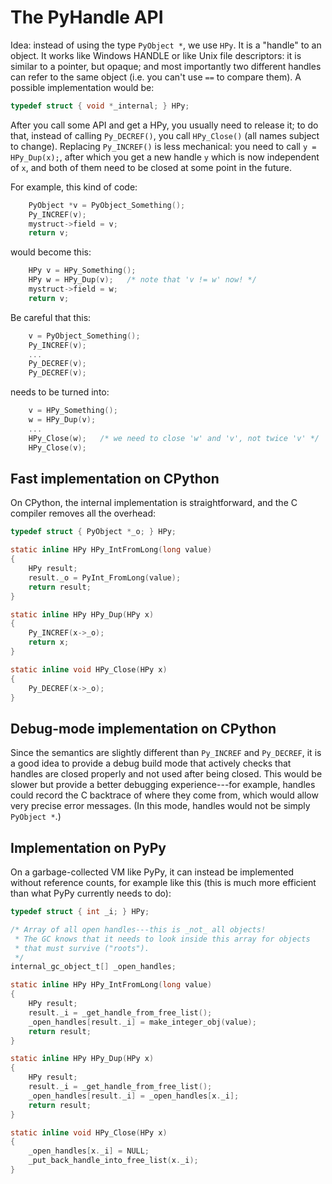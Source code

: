 The PyHandle API
===================

Idea: instead of using the type `PyObject *`, we use `HPy`.  It is a
"handle" to an object.  It works like Windows HANDLE or like Unix file
descriptors: it is similar to a pointer, but opaque; and most importantly two
different handles can refer to the same object (i.e. you can't use `==` to
compare them).  A possible implementation would be:

```C
typedef struct { void *_internal; } HPy;
```

After you call some API and get a HPy, you usually need to release it;
to do that, instead of calling `Py_DECREF()`, you call `HPy_Close()`
(all names subject to change).  Replacing `Py_INCREF()` is less mechanical:
you need to call `y = HPy_Dup(x);`, after which you get a new handle
`y` which is now independent of `x`, and both of them need to be closed
at some point in the future.

For example, this kind of code:

```C
    PyObject *v = PyObject_Something();
    Py_INCREF(v);
    mystruct->field = v;
    return v;
```

would become this:

```C
    HPy v = HPy_Something();
    HPy w = HPy_Dup(v);   /* note that 'v != w' now! */
    mystruct->field = w;
    return v;
```

Be careful that this:

```C
    v = PyObject_Something();
    Py_INCREF(v);
    ...
    Py_DECREF(v);
    Py_DECREF(v);
```

needs to be turned into:

```C
    v = HPy_Something();
    w = HPy_Dup(v);
    ...
    HPy_Close(w);   /* we need to close 'w' and 'v', not twice 'v' */
    HPy_Close(v);
```


Fast implementation on CPython
------------------------------

On CPython, the internal implementation is straightforward, and the C
compiler removes all the overhead:

```C
typedef struct { PyObject *_o; } HPy;

static inline HPy HPy_IntFromLong(long value)
{
    HPy result;
    result._o = PyInt_FromLong(value);
    return result;
}

static inline HPy HPy_Dup(HPy x)
{
    Py_INCREF(x->_o);
    return x;
}

static inline void HPy_Close(HPy x)
{
    Py_DECREF(x->_o);
}
```


Debug-mode implementation on CPython
------------------------------------

Since the semantics are slightly different than `Py_INCREF` and `Py_DECREF`, it
is a good idea to provide a debug build mode that actively checks that handles
are closed properly and not used after being closed.  This would be slower but
provide a better debugging experience---for example, handles could record the C
backtrace of where they come from, which would allow very precise error
messages.  (In this mode, handles would not be simply `PyObject *`.)


Implementation on PyPy
----------------------

On a garbage-collected VM like PyPy, it can instead be implemented
without reference counts, for example like this (this is much more
efficient than what PyPy currently needs to do):

```C
typedef struct { int _i; } HPy;

/* Array of all open handles---this is _not_ all objects!
 * The GC knows that it needs to look inside this array for objects
 * that must survive ("roots").
 */
internal_gc_object_t[] _open_handles;

static inline HPy HPy_IntFromLong(long value)
{
    HPy result;
    result._i = _get_handle_from_free_list();
    _open_handles[result._i] = make_integer_obj(value);
    return result;
}

static inline HPy HPy_Dup(HPy x)
{
    HPy result;
    result._i = _get_handle_from_free_list();
    _open_handles[result._i] = _open_handles[x._i];
    return result;
}

static inline void HPy_Close(HPy x)
{
    _open_handles[x._i] = NULL;
    _put_back_handle_into_free_list(x._i);
}
```
